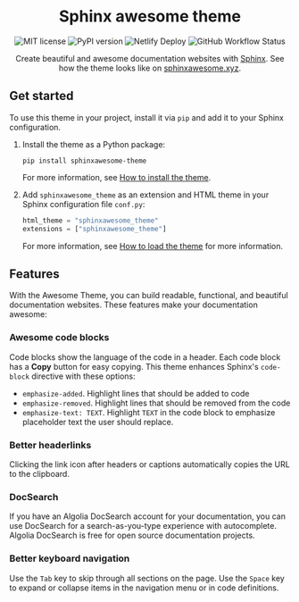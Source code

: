 <h1 align="center">Sphinx awesome theme</h1>

<p align="center">
   <img src="https://img.shields.io/github/license/kai687/sphinxawesome-theme?color=blue&style=for-the-badge" alt="MIT license">
   <img src="https://img.shields.io/pypi/v/sphinxawesome-theme?color=eb5&style=for-the-badge&logo=pypi" alt="PyPI version">
   <img src="https://img.shields.io/netlify/e6d20a5c-b49e-4ebc-80f6-59fde8f24e22?logo=netlify&style=for-the-badge" alt="Netlify Deploy">
   <img alt="GitHub Workflow Status" src="https://img.shields.io/github/actions/workflow/status/kai687/sphinxawesome-theme/lint.yml?label=Linted&style=for-the-badge">
</p>

<p align="center">
   Create beautiful and awesome documentation websites with <a href="https://www.sphinx-doc.org/en/master/">Sphinx</a>.
   See how the theme looks like on <a href="https://sphinxawesome.xyz">sphinxawesome.xyz</a>.
</p>

## Get started

To use this theme in your project,
install it via `pip` and add it to your Sphinx configuration.

1. Install the theme as a Python package:

   ```console
   pip install sphinxawesome-theme
   ```

   For more information, see [How to install the theme](https://sphinxawesome.xyz/how-to/install/).

1. Add `sphinxawesome_theme` as an extension and HTML theme in your Sphinx configuration file `conf.py`:

   ```python
   html_theme = "sphinxawesome_theme"
   extensions = ["sphinxawesome_theme"]
   ```

   For more information, see [How to load the theme](https://sphinxawesome.xyz/how-to/load/) for more information.

## Features

With the Awesome Theme, you can build readable, functional, and beautiful documentation websites.
These features make your documentation awesome:

### Awesome code blocks

Code blocks show the language of the code in a header.
Each code block has a **Copy** button for easy copying.
This theme enhances Sphinx's `code-block` directive with these options:

- `emphasize-added`. Highlight lines that should be added to code
- `emphasize-removed`. Highlight lines that should be removed from the code
- `emphasize-text: TEXT`. Highlight `TEXT` in the code block to emphasize placeholder text the user should replace.

### Better headerlinks

Clicking the link icon after headers or captions automatically copies the URL to the clipboard.

### DocSearch

If you have an Algolia DocSearch account for your documentation,
you can use DocSearch for a search-as-you-type experience with autocomplete.
Algolia DocSearch is free for open source documentation projects.

### Better keyboard navigation

Use the `Tab` key to skip through all sections on the page.
Use the `Space` key to expand or collapse items in the navigation menu or in code definitions.
